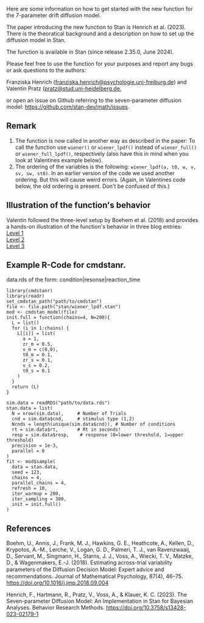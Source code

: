 Here are some information on how to get started with the new function for the 7-parameter drift diffusion model.

The paper introducing the new function to Stan is Henrich et al. (2023). There is the theoratical background and a description on how to set up the diffusion model in Stan.

The function is available in Stan (since release 2.35.0, June 2024).

Please feel free to use the function for your purposes and report any bugs or ask questions to the authors:

Franziska Henrich (franziska.henrich@psychologie.uni-freiburg.de) and Valentin Pratz (pratz@stud.uni-heidelberg.de,

or open an issue on Github referring to the seven-parameter diffusion model: https://github.com/stan-dev/math/issues.

## Remark
1) The function is now called in another way as described in the paper: To call the function use `wiener()` or `wiener_lpdf()` instead of `wiener_full()` or `wiener_full_lpdf()`, respectively (also have this in mind when you look at Valentines example below).
2) The ordering of the variables is the following: `wiener_lpdf(a, t0, w, v, sv, sw, st0)`. In an earlier version of the code we used another ordering. But this will cause weird errors. (Again, in Valentines code below, the old ordering is present. Don't be confused of this.)

## Illustration of the function's behavior
Valentin followed the three-level setup by Boehem et al. (2018) and provides a hands-on illustration of the function's behavior in three blog entries:  
[Level 1](https://valentinpratz.de/posts/2022-12-29-stan-wiener_full-level-1/)  
[Level 2](https://valentinpratz.de/posts/2022-12-30-stan-wiener_full-level-2/)  
[Level 3](https://valentinpratz.de/posts/2023-01-11-stan-wiener_full-level-3/)


## Example R-Code for cmdstanr.

data.rds of the form: condition|resonse|reaction_time

	library(cmdstanr)
	library(readr)
	set_cmdstan_path("path/to/cmdstan")
	file <- file.path("stan/wiener_lpdf.stan")
	mod <- cmdstan_model(file)
	init.full = function(chains=4, N=200){
	  L = list()
	  for (i in 1:chains) {
	    L[[i]] = list(
	      a = 1,
	      zr_m = 0.5,
	      v_m = c(0,0),
	      t0_m = 0.1,
	      zr_s = 0.1,
	      v_s = 0.2,
	      t0_s = 0.1
	    )
	  }
	  return (L)
	}

	sim.data = readRDS("path/to/data.rds")
	stan.data = list(
	  N = nrow(sim.data),     # Number of Trials
	  cnd = sim.data$cnd,     # stimulus type (1,2)
	  Ncnds = length(unique(sim.data$cnd)), # Number of conditions
	  rt = sim.data$rt,       # Rt in seconds!
	  resp = sim.data$resp,    # response (0=lower threshold, 1=upper threshold)
	  precision = 1e-3,
	  parallel = 0
	)
	fit <- mod$sample(
	  data = stan.data,
	  seed = 123,
	  chains = 4,
	  parallel_chains = 4,
	  refresh = 10,
	  iter_warmup = 200,
	  iter_sampling = 300,
	  init = init.full()
	)
 

## References
Boehm, U., Annis, J., Frank, M. J., Hawkins, G. E., Heathcote, A., Kellen, D.,
Krypotos, A.-M., Lerche, V., Logan, G. D., Palmeri, T. J., van Ravenzwaaij, D.,
Servant, M., Singmann, H., Starns, J. J., Voss, A., Wiecki, T. V., Matzke, D., &
Wagenmakers, E.-J. (2018). Estimating across-trial variability parameters of the
Diﬀusion Decision Model: Expert advice and recommendations. Journal of
Mathematical Psychology, 87(4), 46–75. https://doi.org/10.1016/j.jmp.2018.09.004 

Henrich, F., Hartmann, R., Pratz, V., Voss, A., & Klauer, K. C. (2023). The
Seven-parameter Diffusion Model: An Implementation in Stan for Bayesian
Analyses. Behavior Research Methods. https://doi.org/10.3758/s13428-023-02179-1
